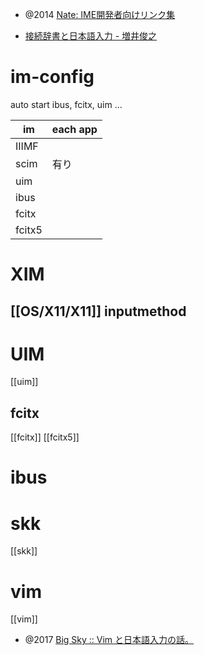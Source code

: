 - @2014 [Nate: IME開発者向けリンク集](https://nathancorvussolis.blogspot.com/2014/10/link-list-for-ime-developers.html)

- [接続辞書と日本語入力 - 増井俊之](https://helpfeel.com/masui/%E6%8E%A5%E7%B6%9A%E8%BE%9E%E6%9B%B8%E3%81%A8%E6%97%A5%E6%9C%AC%E8%AA%9E%E5%85%A5%E5%8A%9B-5c3aba7238278d001786f25e)

# im-config

auto start ibus, fcitx, uim ...

| im     | each app |
| ------ | -------- |
| IIIMF  |          |
| scim   | 有り     |
| uim    |
| ibus   |
| fcitx  |
| fcitx5 |

# XIM

## [[OS/X11/X11]] inputmethod

# UIM

[[uim]]

## fcitx

[[fcitx]]
[[fcitx5]]

# ibus

# skk

[[skk]]

# vim

[[vim]]

- @2017 [Big Sky :: Vim と日本語入力の話。](https://mattn.kaoriya.net/software/vim/20170905113330.htm)
